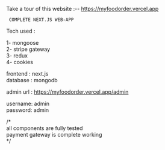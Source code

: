 Take a tour of this website  :--  https://myfoodorder.vercel.app
        
     COMPLETE NEXT.JS WEB-APP
           
Tech used :  

1- mongoose   
2- stripe gateway    
3- redux       
4- cookies

frontend : next.js            
database : mongodb


admin url : https://myfoodorder.vercel.app/admin

username: admin               
password: admin                 

/*              
all components are fully tested             
payment gateway is complete working            
*/
       
              
                   
                        
                            
                                
                                   





